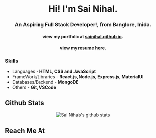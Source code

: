 <h1 align="center">Hi! I'm Sai Nihal. </h1>
<h3 align="center">An Aspiring Full Stack Developer!, from Banglore, Inida. </h3>
<h4 align="center">view  my portfolio at <a href="http://sainihal.github.io">sainihal.github.io</a>. </h4>
<h4 align="center">view  my  <a href="http://sainihal.github.io">resume</a> here.</h4>

### Skills
-  Languages - **HTML, CSS and JavaScript**
-  FrameWork/Libraries - **React.js, Node.js, Express.js, MaterialUI**
-  Databases/Backend - **MongoDB**
-  Others - **Git, VSCode**

<h2 align="left">Github Stats</h2>
<p align="center">  

<img align="center" src="https://github-readme-stats.vercel.app/api?username=sainihal&count_private=true&&show_icons=true&theme=tokyonight&count_private=true&line_height=32" alt="Sai Nihals's github stats" />  
</p>
<h2 align="left">Reach Me At</h2>
<p align="center">